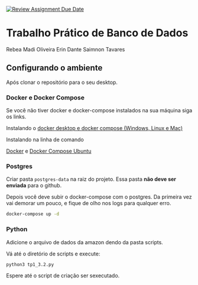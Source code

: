 [![Review Assignment Due Date](https://classroom.github.com/assets/deadline-readme-button-22041afd0340ce965d47ae6ef1cefeee28c7c493a6346c4f15d667ab976d596c.svg)](https://classroom.github.com/a/zixaop7v)

# Trabalho Prático de Banco de Dados
Rebea Madi Oliveira
Erin Dante
Saimnon Tavares

## Configurando o ambiente
Após clonar o repositório para o seu desktop.

### Docker e Docker Compose
Se você não tiver docker e docker-compose instalados na sua máquina siga os links.

Instalando o [docker desktop e docker compose (Windows, Linux e Mac)](https://www.docker.com/products/docker-desktop/)

Instalando na linha de comando

[Docker](https://www.digitalocean.com/community/tutorials/how-to-install-and-use-docker-on-ubuntu-20-04-pt) e [Docker Compose Ubuntu](https://www.digitalocean.com/community/tutorials/how-to-install-and-use-docker-compose-on-ubuntu-20-04-pt)

### Postgres

Criar pasta `postgres-data` na raiz do projeto. Essa pasta **não deve ser enviada** para o github.

Depois você deve subir o docker-compose com o postgres. Da primeira vez vai demorar um pouco, e fique de olho nos logs para qualquer erro.

```bash
docker-compose up -d
```

### Python

Adicione o arquivo de dados da amazon dendo da pasta scripts.

Vá até o diretório de scripts e execute:
```bash
python3 tp1_3.2.py
```

Espere até o script de criação ser sexecutado.